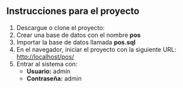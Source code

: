 ## Instrucciones para el proyecto

1. Descargue o clone el proyecto:
2. Crear una base de datos con el nombre **pos**
3. Importar la base de datos llamada **pos.sql**
4. En el navegador, iniciar el proyecto con la siguiente URL: [http://localhost/pos/](http://localhost/pos/)
5. Entrar al sistema con:
   - **Usuario:** admin
   - **Contraseña:** admin
